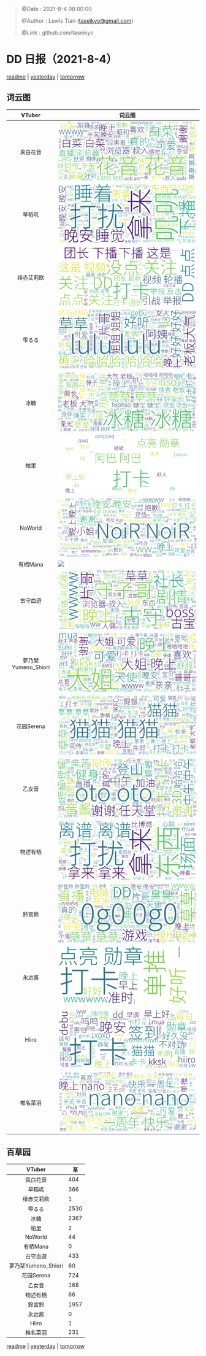> @Date    : 2021-8-4 08:00:00
>
> @Author  : Lewis Tian (taseikyo@gmail.com)
>
> @Link    : github.com/taseikyo

# DD 日报（2021-8-4）

[readme](../README.md) | [yesterday](2021-8-3.md) | [tomorrow](2021-8-5.md)

## 词云图

|VTuber|词云图|
|:-:|-|
|真白花音|![](../../images/daily/21402309_2021-8-4_purge_wordcloud.png)|
|早稻叽|![](../../images/daily/41682_2021-8-4_purge_wordcloud.png)|
|绯赤艾莉欧|![](../../images/daily/21396545_2021-8-4_purge_wordcloud.png)|
|雫るる|![](../../images/daily/21013446_2021-8-4_purge_wordcloud.png)|
|冰糖|![](../../images/daily/876396_2021-8-4_purge_wordcloud.png)|
|帕里|![](../../images/daily/4895312_2021-8-4_purge_wordcloud.png)|
|NoWorld|![](../../images/daily/21448649_2021-8-4_purge_wordcloud.png)|
|有栖Mana|![](../../images/daily/6542258_2021-8-4_purge_wordcloud.png)|
|古守血遊|![](../../images/daily/8725120_2021-8-4_purge_wordcloud.png)|
|夢乃栞Yumeno_Shiori|![](../../images/daily/14052636_2021-8-4_purge_wordcloud.png)|
|花园Serena|![](../../images/daily/14327465_2021-8-4_purge_wordcloud.png)|
|乙女音|![](../../images/daily/21320551_2021-8-4_purge_wordcloud.png)|
|物述有栖|![](../../images/daily/21449083_2021-8-4_purge_wordcloud.png)|
|鈴宮鈴|![](../../images/daily/21685677_2021-8-4_purge_wordcloud.png)|
|永远酱|![](../../images/daily/21701071_2021-8-4_purge_wordcloud.png)|
|Hiiro|![](../../images/daily/21919321_2021-8-4_purge_wordcloud.png)|
|椎名菜羽|![](../../images/daily/22347054_2021-8-4_purge_wordcloud.png)|

## 百草园

|VTuber|草|
|:-:|-|
|真白花音|404|
|早稻叽|366|
|绯赤艾莉欧|1|
|雫るる|2530|
|冰糖|2367|
|帕里|2|
|NoWorld|44|
|有栖Mana|0|
|古守血遊|433|
|夢乃栞Yumeno_Shiori|60|
|花园Serena|724|
|乙女音|168|
|物述有栖|66|
|鈴宮鈴|1957|
|永远酱|0|
|Hiiro|1|
|椎名菜羽|231|

[readme](../README.md) | [yesterday](2021-8-3.md) | [tomorrow](2021-8-5.md)
